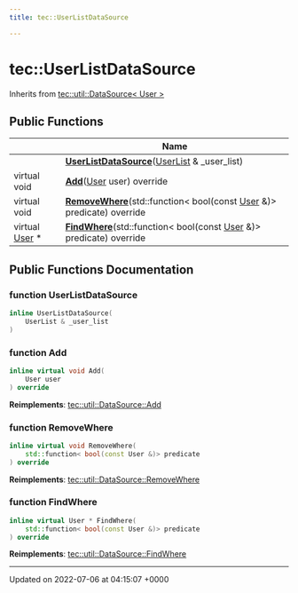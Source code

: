 ```yaml
---
title: tec::UserListDataSource

---
```


# tec::UserListDataSource





Inherits from [tec::util::DataSource< User >](/engine/Classes/classtec_1_1util_1_1_data_source/)

## Public Functions

|                | Name           |
| -------------- | -------------- |
| | **[UserListDataSource](/engine/Classes/classtec_1_1_user_list_data_source/#function-userlistdatasource)**([UserList](/engine/Classes/classtec_1_1_user_list/) & _user_list) |
| virtual void | **[Add](/engine/Classes/classtec_1_1_user_list_data_source/#function-add)**([User](/engine/Classes/classtec_1_1user_1_1_user/) user) override |
| virtual void | **[RemoveWhere](/engine/Classes/classtec_1_1_user_list_data_source/#function-removewhere)**(std::function< bool(const [User](/engine/Classes/classtec_1_1user_1_1_user/) &)> predicate) override |
| virtual [User](/engine/Classes/classtec_1_1user_1_1_user/) * | **[FindWhere](/engine/Classes/classtec_1_1_user_list_data_source/#function-findwhere)**(std::function< bool(const [User](/engine/Classes/classtec_1_1user_1_1_user/) &)> predicate) override |

## Public Functions Documentation

### function UserListDataSource

```cpp
inline UserListDataSource(
    UserList & _user_list
)
```


### function Add

```cpp
inline virtual void Add(
    User user
) override
```


**Reimplements**: [tec::util::DataSource::Add](/engine/Classes/classtec_1_1util_1_1_data_source/#function-add)


### function RemoveWhere

```cpp
inline virtual void RemoveWhere(
    std::function< bool(const User &)> predicate
) override
```


**Reimplements**: [tec::util::DataSource::RemoveWhere](/engine/Classes/classtec_1_1util_1_1_data_source/#function-removewhere)


### function FindWhere

```cpp
inline virtual User * FindWhere(
    std::function< bool(const User &)> predicate
) override
```


**Reimplements**: [tec::util::DataSource::FindWhere](/engine/Classes/classtec_1_1util_1_1_data_source/#function-findwhere)


-------------------------------

Updated on 2022-07-06 at 04:15:07 +0000